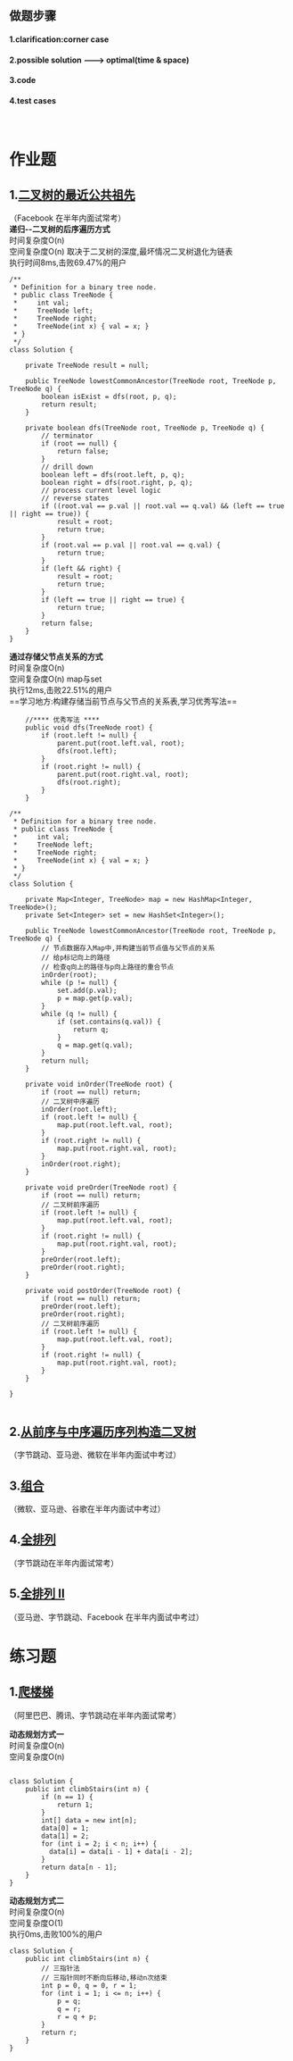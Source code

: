 ## 做题步骤<br>
#### 1.clarification:corner case<br>
#### 2.possible solution ---> optimal(time & space)<br>
#### 3.code<br>
#### 4.test cases<br>
<br>


# 作业题<br>
## 1.[二叉树的最近公共祖先](https://leetcode-cn.com/problems/lowest-common-ancestor-of-a-binary-tree/)<br>
（Facebook 在半年内面试常考）<br>
**递归--二叉树的后序遍历方式**<br>
时间复杂度O(n)<br>
空间复杂度O(n) 取决于二叉树的深度,最坏情况二叉树退化为链表<br>
执行时间8ms,击败69.47%的用户<br>


```
/**
 * Definition for a binary tree node.
 * public class TreeNode {
 *     int val;
 *     TreeNode left;
 *     TreeNode right;
 *     TreeNode(int x) { val = x; }
 * }
 */
class Solution {

    private TreeNode result = null;

    public TreeNode lowestCommonAncestor(TreeNode root, TreeNode p, TreeNode q) {
        boolean isExist = dfs(root, p, q);
        return result;
    }

    private boolean dfs(TreeNode root, TreeNode p, TreeNode q) {
        // terminator
        if (root == null) {
            return false;
        }
        // drill down
        boolean left = dfs(root.left, p, q);
        boolean right = dfs(root.right, p, q);
        // process current level logic
        // reverse states
        if ((root.val == p.val || root.val == q.val) && (left == true || right == true)) {
            result = root;
            return true;
        }
        if (root.val == p.val || root.val == q.val) {
            return true;
        }
        if (left && right) {
            result = root;
            return true;
        }
        if (left == true || right == true) {
            return true;
        }
        return false;
    }
}
```

**通过存储父节点关系的方式**<br>
时间复杂度O(n)<br>
空间复杂度O(n) map与set<br>
执行12ms,击败22.51%的用户<br>
==学习地方:构建存储当前节点与父节点的关系表,学习优秀写法==<br>

```
    //**** 优秀写法 ****
    public void dfs(TreeNode root) {
        if (root.left != null) {
            parent.put(root.left.val, root);
            dfs(root.left);
        }
        if (root.right != null) {
            parent.put(root.right.val, root);
            dfs(root.right);
        }
    }
```


```
/**
 * Definition for a binary tree node.
 * public class TreeNode {
 *     int val;
 *     TreeNode left;
 *     TreeNode right;
 *     TreeNode(int x) { val = x; }
 * }
 */
class Solution {

    private Map<Integer, TreeNode> map = new HashMap<Integer, TreeNode>();
    private Set<Integer> set = new HashSet<Integer>();

    public TreeNode lowestCommonAncestor(TreeNode root, TreeNode p, TreeNode q) {
        // 节点数据存入Map中,并构建当前节点值与父节点的关系
        // 给p标记向上的路径
        // 检查q向上的路径与p向上路径的重合节点
        inOrder(root);
        while (p != null) {
            set.add(p.val);
            p = map.get(p.val);
        }
        while (q != null) {
            if (set.contains(q.val)) {
                return q;
            }
            q = map.get(q.val);
        }
        return null;
    }

    private void inOrder(TreeNode root) {
        if (root == null) return;
        // 二叉树中序遍历
        inOrder(root.left);
        if (root.left != null) {
            map.put(root.left.val, root);
        }
        if (root.right != null) {
            map.put(root.right.val, root);
        }
        inOrder(root.right);
    }
    
    private void preOrder(TreeNode root) {
        if (root == null) return;
        // 二叉树前序遍历
        if (root.left != null) {
            map.put(root.left.val, root);
        }
        if (root.right != null) {
            map.put(root.right.val, root);
        }
        preOrder(root.left);
        preOrder(root.right);
    }
    
    private void postOrder(TreeNode root) {
        if (root == null) return;
        preOrder(root.left);
        preOrder(root.right);
        // 二叉树前序遍历
        if (root.left != null) {
            map.put(root.left.val, root);
        }
        if (root.right != null) {
            map.put(root.right.val, root);
        }
    }
    
}    
   

```



## 2.[从前序与中序遍历序列构造二叉树](https://leetcode-cn.com/problems/construct-binary-tree-from-preorder-and-inorder-traversal/)<br>
（字节跳动、亚马逊、微软在半年内面试中考过）<br>


## 3.[组合](https://leetcode-cn.com/problems/combinations/)<br>
（微软、亚马逊、谷歌在半年内面试中考过）<br>


## 4.[全排列](https://leetcode-cn.com/problems/permutations/)<br>
（字节跳动在半年内面试常考）<br>


## 5.[全排列 II](https://leetcode-cn.com/problems/permutations-ii/)<br>
（亚马逊、字节跳动、Facebook 在半年内面试中考过）<br>


# 练习题<br>
## 1.[爬楼梯](https://leetcode-cn.com/problems/climbing-stairs/)<br>
（阿里巴巴、腾讯、字节跳动在半年内面试常考）<br>

**动态规划方式一**<br>
时间复杂度O(n)<br>
空间复杂度O(n)<br>

```

class Solution {
    public int climbStairs(int n) {
        if (n == 1) {
            return 1;
        }
        int[] data = new int[n];
        data[0] = 1;
        data[1] = 2;
        for (int i = 2; i < n; i++) {
          data[i] = data[i - 1] + data[i - 2];  
        }
        return data[n - 1];
    }
}
```

**动态规划方式二**<br>
时间复杂度O(n)<br>
空间复杂度O(1)<br>
执行0ms,击败100%的用户

```
class Solution {
    public int climbStairs(int n) {
        // 三指针法 
        // 三指针同时不断向后移动,移动n次结束
        int p = 0, q = 0, r = 1;
        for (int i = 1; i <= n; i++) {
            p = q;
            q = r;
            r = q + p;
        }
        return r;
    }
}
```
